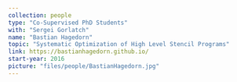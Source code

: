 ```yaml
---
collection: people
type: "Co-Supervised PhD Students"
with: "Sergei Gorlatch"
name: "Bastian Hagedorn"
topic: "Systematic Optimization of High Level Stencil Programs"
link: https://bastianhagedorn.github.io/
start-year: 2016
picture: "files/people/BastianHagedorn.jpg"
---
```

